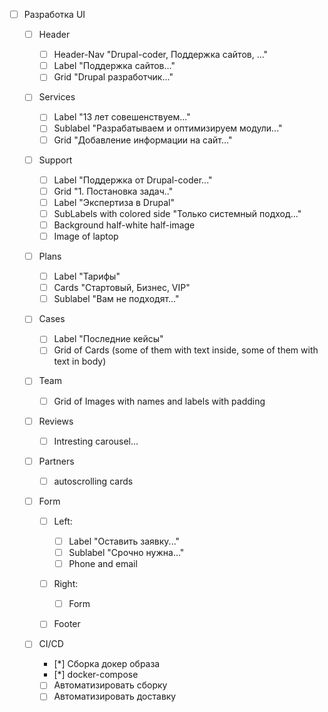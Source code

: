 - [ ] Разработка UI

  - [ ] Header

    - [ ] Header-Nav "Drupal-coder, Поддержка сайтов, ..."
    - [ ] Label "Поддержка сайтов..."
    - [ ] Grid "Drupal разработчик..."

  - [ ] Services

    - [ ] Label "13 лет совешенствуем..."
    - [ ] Sublabel "Разрабатываем и оптимизируем модули..."
    - [ ] Grid "Добавление информации на сайт..."

  - [ ] Support

    - [ ] Label "Поддержка от Drupal-coder..."
    - [ ] Grid "1. Постановка задач.."
    - [ ] Label "Экспертиза в Drupal"
    - [ ] SubLabels with colored side "Только системный подход..."
    - [ ] Background half-white half-image
    - [ ] Image of laptop

  - [ ] Plans

    - [ ] Label "Тарифы"
    - [ ] Cards "Стартовый, Бизнес, VIP"
    - [ ] Sublabel "Вам не подходят..."

  - [ ] Cases

    - [ ] Label "Последние кейсы"
    - [ ] Grid of Cards (some of them with text inside, some of them with text in body)

  - [ ] Team

    - [ ] Grid of Images with names and labels with padding

  - [ ] Reviews

    - [ ] Intresting carousel...

  - [ ] Partners

    - [ ] autoscrolling cards

  - [ ] Form

    - [ ] Left:

      - [ ] Label "Оставить заявку..."
      - [ ] Sublabel "Срочно нужна..."
      - [ ] Phone and email

    - [ ] Right:

      - [ ] Form

    - [ ] Footer

  - [ ] CI/CD
    - [*] Сборка докер образа
    - [*] docker-compose
    - [ ] Автоматизировать сборку
    - [ ] Автоматизировать доставку
